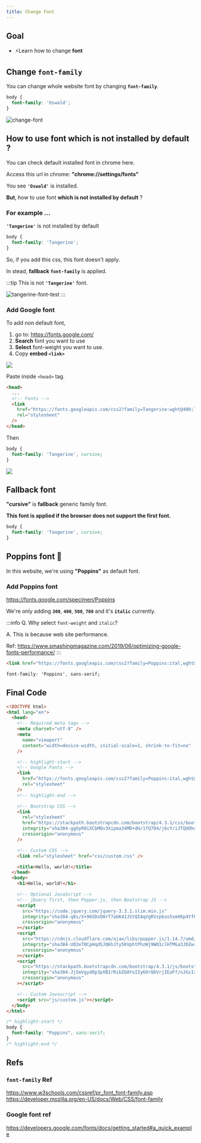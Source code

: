 ```yaml
---
title: Change Font
---
```


## Goal
- ⚡Learn how to change **font**

## Change `font-family`
You can change whole website font by changing **`font-family`**.

```css
body {
  font-family: 'Oswald';
}
```

![change-font](https://storage.googleapis.com/coderhackers-assets/docs/img/20200503_234618.gif)


## How to use font which is not installed by default ?
You can check default installed font in chrome here.

Access this url in chrome: **"chrome://settings/fonts"**


You see **`'Oswald'`** is installed.

**But**, how to use font **which is not installed by default** ?

### For example ...
**`'Tangerine'`** is not installed by default

```css
body {
  font-family: 'Tangerine';
}
```

So, if you add this css, this font doesn't apply.

In stead, **fallback `font-family`** is applied.


:::tip
This is not **`'Tangerine'`** font.

![tangerine-font-test](https://storage.googleapis.com/coderhackers-assets/docs/img/20200503_235157.gif)
:::

### Add Google font
To add non default font, 

1. go to: https://fonts.google.com/
2. **Search** font you want to use
3. **Select** font-weight you want to use.
4. Copy **embed `<link>`**

![](https://storage.googleapis.com/coderhackers-assets/docs/img/20200503_075419.gif)

Paste inside `<head>` tag.

```html title="index.html"
<head>
  ...
  <!-- Fonts -->
  <link
    href="https://fonts.googleapis.com/css2?family=Tangerine:wght@400;700&display=swap"
    rel="stylesheet"
  />
</head>
```
Then

```css
body {
  font-family: 'Tangerine', cursive;
}
```

![](https://storage.googleapis.com/coderhackers-assets/docs/img/20200503_080252.gif)


## Fallback font

**"cursive"** is **fallback** generic family font.

**This font is applied if the browser does not support the first font.**
```css
body {
  font-family: 'Tangerine', cursive;
}
```


## Poppins font 👏
In this website, we're using **"Poppins"** as default font.

### Add Poppins font
https://fonts.google.com/specimen/Poppins

We're only adding **`300`**, **`400`**, **`500`**, **`700`** and it's **`italic`** currently.

:::info
Q. Why select `font-weight` and `italic`?

A. This is because web site performance.


Ref: https://www.smashingmagazine.com/2019/06/optimizing-google-fonts-performance/
:::


```html title="Link embed"
<link href="https://fonts.googleapis.com/css2?family=Poppins:ital,wght@0,300;0,400;0,500;0,700;1,300;1,400;1,500;1,700&display=swap" rel="stylesheet">
```

```css title="CSS"
font-family: 'Poppins', sans-serif;
```


## Final Code

```html title="index.html"
<!DOCTYPE html>
<html lang="en">
  <head>
    <!-- Required meta tags -->
    <meta charset="utf-8" />
    <meta
      name="viewport"
      content="width=device-width, initial-scale=1, shrink-to-fit=no"
    />

    <!-- highlight-start -->
    <!-- Google Fonts -->
    <link
      href="https://fonts.googleapis.com/css2?family=Poppins:ital,wght@0,300;0,400;0,500;0,700;1,300;1,400;1,500;1,700&display=swap"
      rel="stylesheet"
    />
    <!-- highlight-end -->

    <!-- Bootstrap CSS -->
    <link
      rel="stylesheet"
      href="https://stackpath.bootstrapcdn.com/bootstrap/4.3.1/css/bootstrap.min.css"
      integrity="sha384-ggOyR0iXCbMQv3Xipma34MD+dH/1fQ784/j6cY/iJTQUOhcWr7x9JvoRxT2MZw1T"
      crossorigin="anonymous"
    />

    <!-- Custom CSS -->
    <link rel="stylesheet" href="css/custom.css" />

    <title>Hello, world!</title>
  </head>
  <body>
    <h1>Hello, world!</h1>

    <!-- Optional JavaScript -->
    <!-- jQuery first, then Popper.js, then Bootstrap JS -->
    <script
      src="https://code.jquery.com/jquery-3.3.1.slim.min.js"
      integrity="sha384-q8i/X+965DzO0rT7abK41JStQIAqVgRVzpbzo5smXKp4YfRvH+8abtTE1Pi6jizo"
      crossorigin="anonymous"
    ></script>
    <script
      src="https://cdnjs.cloudflare.com/ajax/libs/popper.js/1.14.7/umd/popper.min.js"
      integrity="sha384-UO2eT0CpHqdSJQ6hJty5KVphtPhzWj9WO1clHTMGa3JDZwrnQq4sF86dIHNDz0W1"
      crossorigin="anonymous"
    ></script>
    <script
      src="https://stackpath.bootstrapcdn.com/bootstrap/4.3.1/js/bootstrap.min.js"
      integrity="sha384-JjSmVgyd0p3pXB1rRibZUAYoIIy6OrQ6VrjIEaFf/nJGzIxFDsf4x0xIM+B07jRM"
      crossorigin="anonymous"
    ></script>

    <!-- Custom Javascript -->
    <script src="js/custom.js"></script>
  </body>
</html>
```

```css title="css/custom.css"
/* highlight-start */
body {
  font-family: "Poppins", sans-serif;
}
/* highlight-end */
```

## Refs

### `font-family` Ref
https://www.w3schools.com/cssref/pr_font_font-family.asp
https://developer.mozilla.org/en-US/docs/Web/CSS/font-family


### Google font ref
https://developers.google.com/fonts/docs/getting_started#a_quick_example
